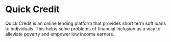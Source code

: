 # Quick Credit

Quick Credit is an online lending platform that provides short term soft loans to individuals. This
helps solve problems of financial inclusion as a way to alleviate poverty and empower low
income earners.

